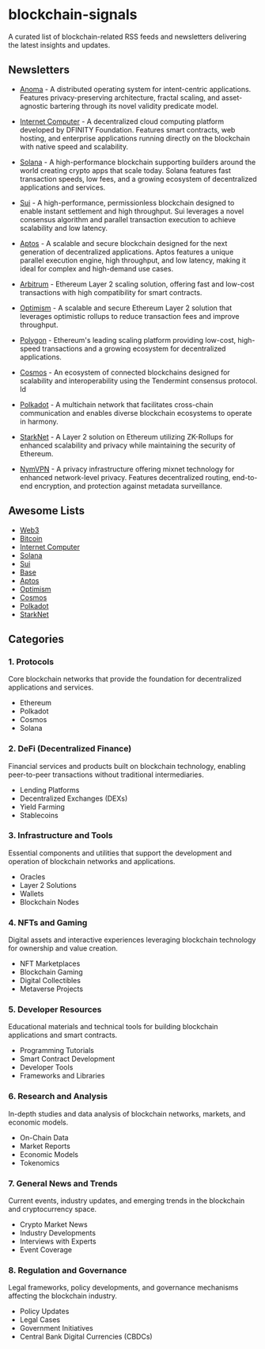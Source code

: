 # blockchain-signals
A curated list of blockchain-related RSS feeds and newsletters delivering the latest insights and updates.

## Newsletters

- [Anoma](https://anoma.us7.list-manage.com/subscribe?u=69adafe0399f0f2a434d8924b&id=e30866c43d) - A distributed operating system for intent-centric applications. Features privacy-preserving architecture, fractal scaling, and asset-agnostic bartering through its novel validity predicate model.

- [Internet Computer](https://dfinity.us16.list-manage.com/subscribe/post?u=33c727489e01ff5b6e1fb6cc6&id=7e9469a315&f_id=00bac2e1f0) - A decentralized cloud computing platform developed by DFINITY Foundation. Features smart contracts, web hosting, and enterprise applications running directly on the blockchain with native speed and scalability.

- [Solana](https://solana.com/newsletter) - A high-performance blockchain supporting builders around the world creating crypto apps that scale today. Solana features fast transaction speeds, low fees, and a growing ecosystem of decentralized applications and services.

- [Sui](https://sui.io/subscribe) - A high-performance, permissionless blockchain designed to enable instant settlement and high throughput. Sui leverages a novel consensus algorithm and parallel transaction execution to achieve scalability and low latency.

- [Aptos](https://aptosfoundation.org/subscribe) - A scalable and secure blockchain designed for the next generation of decentralized applications. Aptos features a unique parallel execution engine, high throughput, and low latency, making it ideal for complex and high-demand use cases.

- [Arbitrum](https://arbitrum.io/) - Ethereum Layer 2 scaling solution, offering fast and low-cost transactions with high compatibility for smart contracts.
  
- [Optimism](https://optimism.us6.list-manage.com/subscribe/post?u=9727fa8bec4011400e57cafcb&id=ca91042234&f_id=002a19e3f0) - A scalable and secure Ethereum Layer 2 solution that leverages optimistic rollups to reduce transaction fees and improve throughput.

- [Polygon](https://polygon.technology/) - Ethereum's leading scaling platform providing low-cost, high-speed transactions and a growing ecosystem for decentralized applications.

- [Cosmos](https://v1.cosmos.network/) - An ecosystem of connected blockchains designed for scalability and interoperability using the Tendermint consensus protocol.
ld

- [Polkadot](https://polkadot.com/community/newsroom) - A multichain network that facilitates cross-chain communication and enables diverse blockchain ecosystems to operate in harmony.
  
- [StarkNet](https://www.starknet.io/starknet-devs-newsletter/) - A Layer 2 solution on Ethereum utilizing ZK-Rollups for enhanced scalability and privacy while maintaining the security of Ethereum.

- [NymVPN](https://nymtech.us19.list-manage.com/subscribe?u=8ec8f34b310293492a02a12c0&id=1c58c918aa) - A privacy infrastructure offering mixnet technology for enhanced network-level privacy. Features decentralized routing, end-to-end encryption, and protection against metadata surveillance.

## Awesome Lists

- [Web3](https://awesome-web3.comwe)
- [Bitcoin](https://github.com/igorbarinov/awesome-bitcoin)
- [Internet Computer](https://github.com/dfinity/awesome-internet-computer)
- [Solana](https://github.com/helius-labs/solana-awesome)
- [Sui](https://github.com/sui-foundation/awesome-sui)
- [Base](https://github.com/wbnns/awesome-base)
- [Aptos](https://github.com/BlockEdenHQ/awesome-aptos)
- [Optimism](https://github.com/lucas-op/awesome-optimism)
- [Cosmos](https://github.com/cosmos/awesome-cosmos)
- [Polkadot](https://github.com/haquefardeen/awesome-dot)
- [StarkNet](https://github.com/keep-starknet-strange/awesome-starknet)

## Categories

### 1. **Protocols**
Core blockchain networks that provide the foundation for decentralized applications and services.
- Ethereum
- Polkadot
- Cosmos
- Solana

### 2. **DeFi (Decentralized Finance)**
Financial services and products built on blockchain technology, enabling peer-to-peer transactions without traditional intermediaries.
- Lending Platforms
- Decentralized Exchanges (DEXs)
- Yield Farming
- Stablecoins

### 3. **Infrastructure and Tools**
Essential components and utilities that support the development and operation of blockchain networks and applications.
- Oracles
- Layer 2 Solutions
- Wallets
- Blockchain Nodes

### 4. **NFTs and Gaming**
Digital assets and interactive experiences leveraging blockchain technology for ownership and value creation.
- NFT Marketplaces
- Blockchain Gaming
- Digital Collectibles
- Metaverse Projects

### 5. **Developer Resources**
Educational materials and technical tools for building blockchain applications and smart contracts.
- Programming Tutorials
- Smart Contract Development
- Developer Tools
- Frameworks and Libraries

### 6. **Research and Analysis**
In-depth studies and data analysis of blockchain networks, markets, and economic models.
- On-Chain Data
- Market Reports
- Economic Models
- Tokenomics

### 7. **General News and Trends**
Current events, industry updates, and emerging trends in the blockchain and cryptocurrency space.
- Crypto Market News
- Industry Developments
- Interviews with Experts
- Event Coverage

### 8. **Regulation and Governance**
Legal frameworks, policy developments, and governance mechanisms affecting the blockchain industry.
- Policy Updates
- Legal Cases
- Government Initiatives
- Central Bank Digital Currencies (CBDCs)

